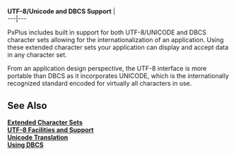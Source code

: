 # 

**UTF-8/Unicode and DBCS Support** |   
---|---  
  
PxPlus includes built in support for both UTF-8/UNICODE and DBCS character sets allowing for the internationalization of an application. Using these extended character sets your application can display and accept data in any character set.

From an application design perspective, the UTF-8 interface is more portable than DBCS as it incorporates UNICODE, which is the internationally recognized standard encoded for virtually all characters in use.

## See Also

[**Extended Character Sets**](dbcs/charset.md)  
[**UTF-8 Facilities and Support**](dbcs/utf8.md)  
[**Unicode Translation**](dbcs/unicode.md)  
[**Using DBCS**](dbcs/usingdbcs.md)
